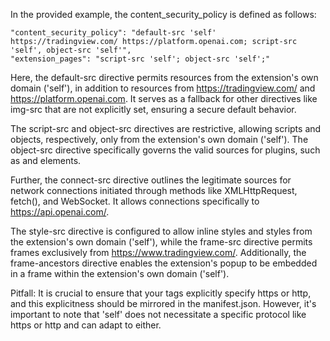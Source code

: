 
In the provided example, the content_security_policy is defined as follows:

```
"content_security_policy": "default-src 'self' https://tradingview.com/ https://platform.openai.com; script-src 'self', object-src 'self'",
"extension_pages": "script-src 'self'; object-src 'self';"
```

Here, the default-src directive permits resources from the extension's own domain ('self'), in addition to resources from https://tradingview.com/ and https://platform.openai.com. It serves as a fallback for other directives like img-src that are not explicitly set, ensuring a secure default behavior.

The script-src and object-src directives are restrictive, allowing scripts and objects, respectively, only from the extension's own domain ('self'). The object-src directive specifically governs the valid sources for plugins, such as <object> and <embed> elements.

Further, the connect-src directive outlines the legitimate sources for network connections initiated through methods like XMLHttpRequest, fetch(), and WebSocket. It allows connections specifically to https://api.openai.com/.

The style-src directive is configured to allow inline styles and styles from the extension's own domain ('self'), while the frame-src directive permits frames exclusively from https://www.tradingview.com/. Additionally, the frame-ancestors directive enables the extension's popup to be embedded in a frame within the extension's own domain ('self').

Pitfall:
It is crucial to ensure that your <a> tags explicitly specify https or http, and this explicitness should be mirrored in the manifest.json. However, it's important to note that 'self' does not necessitate a specific protocol like https or http and can adapt to either.
